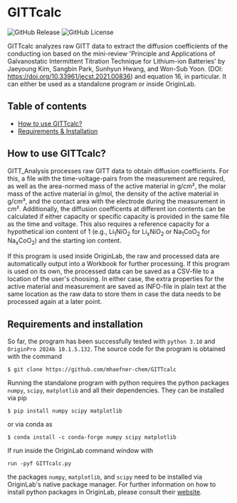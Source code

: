# GITTcalc
![GitHub Release](https://img.shields.io/github/v/release/mhaefner-chem/GITT_Analysis?include_prereleases) ![GitHub License](https://img.shields.io/github/license/mhaefner-chem/GITT_Analysis)

GITTcalc analyzes raw GITT data to extract the diffusion coefficients of the conducting ion based on the mini-review 'Principle and Applications of Galvanostatic Intermittent Titration Technique for Lithium-ion Batteries' by Jaeyoung Kim, Sangbin Park, Sunhyun Hwang, and Won-Sub Yoon. (DOI: https://doi.org/10.33961/jecst.2021.00836) and equation 16, in particular. It can either be used as a standalone program or inside OriginLab.

## Table of contents

- [How to use GITTcalc?](#how-to-use-gittcalc)
- [Requirements & Installation](#requirements-and-installation)

## How to use GITTcalc?
GITT_Analysis processes raw GITT data to obtain diffusion coefficients. For this, a file with the time-voltage-pairs from the measurement are required, as well as the area-normed mass of the active material in g/cm², the molar mass of the active material in g/mol, the density of the active material in g/cm³, and the contact area with the electrode during the measurement in cm². Additionally, the diffusion coefficents at different ion contents can be calculated if either capacity or specific capacity is provided in the same file as the time and voltage. This also requires a reference capacity for a hypothetical ion content of 1 (e.g., Li<sub>1</sub>NiO<sub>2</sub> for Li<sub>x</sub>NiO<sub>2</sub> or Na<sub>1</sub>CoO<sub>2</sub> for Na<sub>x</sub>CoO<sub>2</sub>) and the starting ion content.

If this program is used inside OriginLab, the raw and processed data are automatically output into a Workbook for further processing. If this program is used on its own, the processed data can be saved as a CSV-file to a location of the user's choosing. In either case, the extra properties for the active material and measurement are saved as INFO-file in plain text at the same location as the raw data to store them in case the data needs to be processed again at a later point.

## Requirements and installation

So far, the program has been successfully tested with `python 3.10` and `OriginPro 2024b 10.1.5.132`.
The source code for the program is obtained with the command

```console
$ git clone https://github.com/mhaefner-chem/GITTcalc
```

Running the standalone program with python requires the python packages `numpy`, `scipy`, `matplotlib` and all their dependencies. They can be installed via pip

```console
$ pip install numpy scipy matplotlib
```
or via conda as

```console
$ conda install -c conda-forge numpy scipy matplotlib
```

If run inside the OriginLab command window with

```console
run -pyf GITTcalc.py
```
the packages `numpy`, `matplotlib`, and `scipy` need to be installed via OriginLab's native package manager. For further information on how to install python packages in OriginLab, please consult their [website](https://www.originlab.com/doc/python/Python-Packages).



